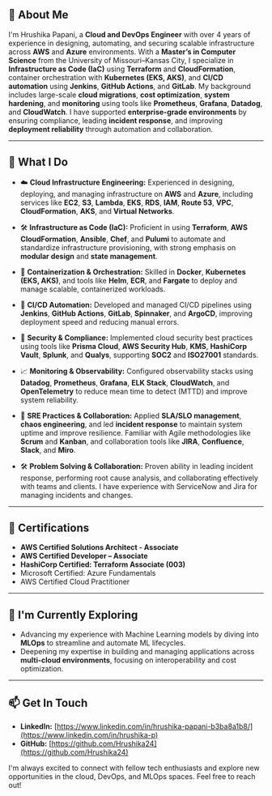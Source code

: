 ## 👋 About Me

I'm Hrushika Papani, a **Cloud and DevOps Engineer** with over 4 years of experience in designing, automating, and securing scalable infrastructure across **AWS** and **Azure** environments. With a **Master’s in Computer Science** from the University of Missouri–Kansas City, I specialize in **Infrastructure as Code (IaC)** using **Terraform** and **CloudFormation**, container orchestration with **Kubernetes (EKS, AKS)**, and **CI/CD automation** using **Jenkins**, **GitHub Actions**, and **GitLab**. My background includes large-scale **cloud migrations**, **cost optimization**, **system hardening**, and **monitoring** using tools like **Prometheus**, **Grafana**, **Datadog**, and **CloudWatch**. I have supported **enterprise-grade environments** by ensuring compliance, leading **incident response**, and improving **deployment reliability** through automation and collaboration.


---

## 🚀 What I Do

* ☁️ **Cloud Infrastructure Engineering:** Experienced in designing, deploying, and managing infrastructure on **AWS** and **Azure**, including services like **EC2**, **S3**, **Lambda**, **EKS**, **RDS**, **IAM**, **Route 53**, **VPC**, **CloudFormation**, **AKS**, and **Virtual Networks**.

* 🛠️ **Infrastructure as Code (IaC):** Proficient in using **Terraform**, **AWS CloudFormation**, **Ansible**, **Chef**, and **Pulumi** to automate and standardize infrastructure provisioning, with strong emphasis on **modular design** and **state management**.

* 🐳 **Containerization & Orchestration:** Skilled in **Docker**, **Kubernetes (EKS, AKS)**, and tools like **Helm**, **ECR**, and **Fargate** to deploy and manage scalable, containerized workloads.

* 🔄 **CI/CD Automation:** Developed and managed CI/CD pipelines using **Jenkins**, **GitHub Actions**, **GitLab**, **Spinnaker**, and **ArgoCD**, improving deployment speed and reducing manual errors.

* 🔐 **Security & Compliance:** Implemented cloud security best practices using tools like **Prisma Cloud**, **AWS Security Hub**, **KMS**, **HashiCorp Vault**, **Splunk**, and **Qualys**, supporting **SOC2** and **ISO27001** standards.

* 📈 **Monitoring & Observability:** Configured observability stacks using **Datadog**, **Prometheus**, **Grafana**, **ELK Stack**, **CloudWatch**, and **OpenTelemetry** to reduce mean time to detect (MTTD) and improve system reliability.

* 🧪 **SRE Practices & Collaboration:** Applied **SLA/SLO management**, **chaos engineering**, and led **incident response** to maintain system uptime and improve resilience. Familiar with Agile methodologies like **Scrum** and **Kanban**, and collaboration tools like **JIRA**, **Confluence**, **Slack**, and **Miro**.

* 🛠️ **Problem Solving & Collaboration:** Proven ability in leading incident response, performing root cause analysis, and collaborating effectively with teams and clients. I have experience with ServiceNow and Jira for managing incidents and changes.

---

## 📜 Certifications

* **AWS Certified Solutions Architect - Associate**
* **AWS Certified Developer – Associate**
* **HashiCorp Certified: Terraform Associate (003)**
* Microsoft Certified: Azure Fundamentals
* AWS Certified Cloud Practitioner

---

## 🌱 I'm Currently Exploring

* Advancing my experience with Machine Learning models by diving into **MLOps** to streamline and automate ML lifecycles.
* Deepening my expertise in building and managing applications across **multi-cloud environments**, focusing on interoperability and cost optimization.

---

## 📫 Get In Touch

* **LinkedIn:** [https://www.linkedin.com/in/hrushika-papani-b3ba8a1b8/](https://www.linkedin.com/in/hrushika-p)
* **GitHub:** [https://github.com/Hrushika24](https://github.com/Hrushika24)

I'm always excited to connect with fellow tech enthusiasts and explore new opportunities in the cloud, DevOps, and MLOps spaces. Feel free to reach out!
